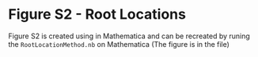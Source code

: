 # Figure S2 - Root Locations

Figure S2 is created using in Mathematica and can be recreated by runing the `RootLocationMethod.nb` on Mathematica (The figure is in the file)
